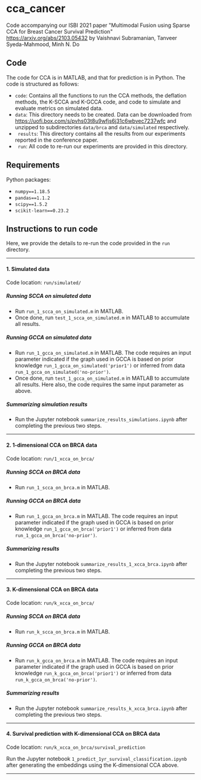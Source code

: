 # cca_cancer

Code accompanying our ISBI 2021 paper "Multimodal Fusion using Sparse CCA for Breast Cancer Survival Prediction" https://arxiv.org/abs/2103.05432 by Vaishnavi Subramanian,  Tanveer Syeda-Mahmood, Minh N. Do

## Code

The code for CCA is in MATLAB, and that for prediction is in Python. The code is structured as follows:

- ```code```: Contains all the functions to run the CCA methods, the deflation methods, the K-SCCA and K-GCCA code, and code to simulate and evaluate metrics on simulated data.
- ```data```: This directory needs to be created. Data can be downloaded from https://uofi.box.com/s/pvhs03t8u9wfjs6j31c6wbvec7237wfc and unzipped to subdirectories ```data/brca``` and ```data/simulated``` respectively.
- ``` results```: This directory contains all the results from our experiments reported in the conference paper. 
- ``` run```:  All code to re-run our experiments are provided in this directory. 

## Requirements

Python packages: 

- ``numpy==1.18.5``
- ``pandas==1.1.2``
- ``scipy==1.5.2``
- ``scikit-learn==0.23.2``

## Instructions to run code

Here, we provide the details to re-run the code provided in the ```run``` directory.

-----------------------------

#### 1. Simulated data

Code location: ``run/simulated/``

##### Running SCCA on simulated data 

- Run ``run_1_scca_on_simulated.m`` in MATLAB.
- Once done, run ``test_1_scca_on_simulated.m`` in MATLAB to accumulate all results.

##### Running GCCA on simulated data

- Run ``run_1_gcca_on_simulated.m`` in MATLAB. The code requires an input parameter indicated if the graph used in GCCA is based on prior knowledge ``run_1_gcca_on_simulated('prior1')`` or inferred from data ``run_1_gcca_on_simulated('no-prior')``. 
- Once done, run ``test_1_gcca_on_simulated.m`` in MATLAB to accumulate all results. Here also, the code requires the same input parameter as above.

##### Summarizing simulation results
- Run the Jupyter notebook ``summarize_results_simulations.ipynb`` after completing the previous two steps.

-----------------------------

#### 2. 1-dimensional CCA on BRCA data

Code location: ``run/1_xcca_on_brca/``

##### Running SCCA on BRCA data 

- Run ``run_1_scca_on_brca.m`` in MATLAB.

##### Running GCCA on BRCA data

- Run ``run_1_gcca_on_brca.m`` in MATLAB. The code requires an input parameter indicated if the graph used in GCCA is based on prior knowledge ``run_1_gcca_on_brca('prior1')`` or inferred from data ``run_1_gcca_on_brca('no-prior')``. 

##### Summarizing results
- Run the Jupyter notebook ``summarize_results_1_xcca_brca.ipynb`` after completing the previous two steps.

----------------------------

#### 3. K-dimensional CCA on BRCA data

Code location: ``run/k_xcca_on_brca/``

##### Running SCCA on BRCA data 

- Run ``run_k_scca_on_brca.m`` in MATLAB.

##### Running GCCA on BRCA data

- Run ``run_k_gcca_on_brca.m`` in MATLAB. The code requires an input parameter indicated if the graph used in GCCA is based on prior knowledge ``run_k_gcca_on_brca('prior1')`` or inferred from data ``run_k_gcca_on_brca('no-prior')``. 

##### Summarizing results
- Run the Jupyter notebook ``summarize_results_k_xcca_brca.ipynb`` after completing the previous two steps.

---------------

#### 4. Survival prediction with K-dimensional CCA on BRCA data

Code location: ``run/k_xcca_on_brca/survival_prediction``

Run the Jupyter notebook ``1_predict_1yr_survival_classification.ipynb`` after generating the embeddings using the K-dimensional CCA above. 

----------




